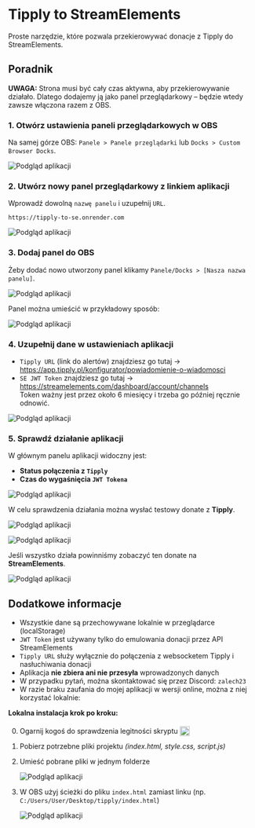 # Tipply to StreamElements 

Proste narzędzie, które pozwala przekierowywać donacje z Tipply do StreamElements.

## Poradnik

**UWAGA:**
Strona musi być cały czas aktywna, aby przekierowywanie działało. Dlatego dodajemy ją jako panel przeglądarkowy – będzie wtedy zawsze włączona razem z OBS.

### 1. Otwórz ustawienia paneli przeglądarkowych w OBS

Na samej górze OBS:
`Panele > Panele przeglądarki` lub `Docks > Custom Browser Docks`.

![Podgląd aplikacji](https://i.imgur.com/FTVlzo8.png)

### 2. Utwórz nowy panel przeglądarkowy z linkiem aplikacji

Wprowadź dowolną `nazwę panelu` i uzupełnij `URL`.

```
https://tipply-to-se.onrender.com
```

![Podgląd aplikacji](https://i.imgur.com/cv9lwNw.png)

### 3. Dodaj panel do OBS

Żeby dodać nowo utworzony panel klikamy `Panele/Docks > [Nasza nazwa panelu]`.

![Podgląd aplikacji](https://i.imgur.com/ZpRW5sY.png)

Panel można umieścić w przykładowy sposób: 

![Podgląd aplikacji](https://i.imgur.com/YLRLqT0.png)

### 4. Uzupełnij dane w ustawieniach aplikacji

- `Tipply URL` (link do alertów) znajdziesz go tutaj → https://app.tipply.pl/konfigurator/powiadomienie-o-wiadomosci 
- `SE JWT Token` znajdziesz go tutaj → https://streamelements.com/dashboard/account/channels  
  Token ważny jest przez około 6 miesięcy i trzeba go później ręcznie odnowić.

![Podgląd aplikacji](https://i.imgur.com/ZsyetIi.png)

### 5. Sprawdź działanie aplikacji

W głównym panelu aplikacji widoczny jest:
- **Status połączenia z `Tipply`**
- **Czas do wygaśnięcia `JWT Tokena`**

![Podgląd aplikacji](https://i.imgur.com/bAXK45b.png)

W celu sprawdzenia działania można wysłać testowy donate z **Tipply**.

![Podgląd aplikacji](https://i.imgur.com/rQ5YbrE.png)

![Podgląd aplikacji](https://i.imgur.com/r1UN7ag.png)

Jeśli wszystko działa powinniśmy zobaczyć ten donate na **StreamElements**.

![Podgląd aplikacji](https://i.imgur.com/Ikd6UZQ.png)
## Dodatkowe informacje

- Wszystkie dane są przechowywane lokalnie w przeglądarce (localStorage)
- `JWT Token` jest używany tylko do emulowania donacji przez API StreamElements
- `Tipply URL` służy wyłącznie do połączenia z websocketem Tipply i nasłuchiwania donacji
- Aplikacja **nie zbiera ani nie przesyła** wprowadzonych danych
- W przypadku pytań, można skontaktować się przez Discord: `zalech23`
- W razie braku zaufania do mojej aplikacji w wersji online, można z niej korzystać lokalnie:

**Lokalna instalacja krok po kroku:**

0. Ogarnij kogoś do sprawdzenia legitności skryptu <img style="height: 20px; transform: translateY(5px);" src="https://cdn.7tv.app/emote/01GB3PQ1K8000CW87FDNNPRBZG/1x.avif"> 
1. Pobierz potrzebne pliki projektu *(index.html, style.css, script.js)*  
2. Umieść pobrane pliki w jednym folderze

   ![Podgląd aplikacji](https://i.imgur.com/8HdQeQX.png)  
3. W OBS użyj ścieżki do pliku `index.html` zamiast linku (np. `C:/Users/User/Desktop/tipply/index.html`)

    ![Podgląd aplikacji](https://i.imgur.com/PFUey2s.png)


